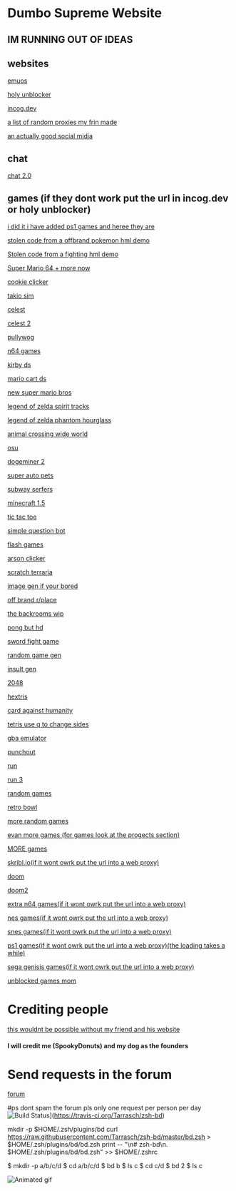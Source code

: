 # Dumbo Supreme Website
## IM RUNNING OUT OF IDEAS
## websites
[emuos](https://emupedia.net/beta/emuos/)

[holy unblocker](https://translatereader.us/gtools.html)

[incog.dev](https://incog.dev)

[a list of random proxies my frin made](https://ttfq.github.io/amongsus/proxys.txt)

[an actually good social midia](https://socialrumbles.com/home/)

##  chat
[chat 2.0](https://chat-20.micahmccool.repl.co)

## games (if they dont work put the url in incog.dev or holy unblocker)
[i did it i have added ps1 games and heree they are](https://www.youtube.com/watch?v=cKgoKqh9KCs&list=LL&index=32)

[stolen code from a offbrand pokemon hml demo](https://spookydonuts2.github.io/pokemon-style-game/)

[Stolen code from a fighting hml demo](https://spookydonuts2.github.io/fighting-game/)

[Super Mario 64 + more now](https://translatereader.us/1/1.html?id=50048w9aynm)

[cookie clicker](https://translatereader.us/archive/g/cookieclicker/)

[takio sim](https://taiko.bui.pm)

[celest](https://ttfq.github.io/celeste/)

[celest 2](https://v6p9d9t4.ssl.hwcdn.net/html/3276960/index.html)

[pullywog](https://v6p9d9t4.ssl.hwcdn.net/html/4737935/index.html)

[n64 games](https://n64.endinternetcensorship.repl.co)

[kirby ds](https://kssu.ds-emu.repl.co)

[mario cart ds](https://mkds.ds-emu.repl.co)

[new super mario bros](https://nsmb.ds-emu.repl.co)

[legend of zelda spirit tracks](https://lozst.ds-emu.repl.co)

[legend of zelda phantom hourglass](https://lozph.ds-emu.repl.co)

[animal crossing wide world](https://acww.ds-emu.repl.co)

[osu](https://www.webosu.online)

[dogeminer 2](https://www.webosu.online)

[super auto pets](https://v6p9d9t4.ssl.hwcdn.net/html/5437349/Production%20WebGL/index.html)

[subway serfers](https://yell0wsuit.github.io/html5-games/games/subway-surfers-unity/)

[minecraft 1.5](https://baseserver-4.gamingwith50.repl.co)

[tic tac toe](https://tic-tac-toe-ai.micahmccool.repl.co)

[simple question bot](https://replit.com/@micahmccool/blister-boi#main.py)

[flash games](https://ttfq.github.io/amongsus/flash/)

[arson clicker](https://arson-clicker.micahmccool.repl.co)

[scratch terraria](https://scratch.mit.edu/projects/322341152/fullscreen/)

[image gen if your bored](https://image-generator.micahmccool.repl.co)

[off brand r/place](https://pixel-2.micahmccool.repl.co)

[the backrooms wip](https://the-backrooms-wip.micahmccool.repl.co)

[pong but hd](https://pong.micahmccool.repl.co)

[sword fight game](https://sword-io-game.herokuapp.com)

[random game gen](https://replit.com/@CoderGautamYT/replbutton-BETA?v=1)

[insult gen](https://replit.com/@micahmccool/verbal-abuse#Main.java)

[2048](https://play2048.co)

[hextris](https://hextris.io)

[card against humanity](https://cah-game.herokuapp.com)

[tetris use q to change sides](https://bihanviranga.github.io/tetris-minimal-js/)

[gba emulator](http://endrift.github.io/gbajs/)

[punchout](https://tulen.github.io/PunchOut/)

[run](https://player03.com/run/1/beta/)

[run 3](https://player03.com/run/3/beta/)

[random games](https://yandex.com/games/)

[retro bowl](https://ttfq.github.io/retrobowl/)

[more random games](https://ellieeet123.github.io)

[evan more games (for games look at the progects section)](https://3kh0.github.io) 

[MORE games](https://m28.studio)

[skribl.io(if it wont owrk put the url into a web proxy)](https://skribbl.io)

[doom](https://js-dos.com/games/doom.exe.html)

[doom2](https://js-dos.com/games/doom2.exe.html)

[extra n64 games(if it wont owrk put the url into a web proxy)](https://www.emulatoronline.net/games/nintendo-64-n64)

[nes games(if it wont owrk put the url into a web proxy)](https://myemulator.online/nes)

[snes games(if it wont owrk put the url into a web proxy)](https://snesnow.com)

[ps1 games(if it wont owrk put the url into a web proxy)(the loading takes a while)](https://emulatorgames.online/games/ps1)

[sega genisis games(if it wont owrk put the url into a web proxy)](https://www.emulatorgames.net/roms/sega-genesis/)

[unblocked games mom](https://sites.google.com/view/unblocked-games-mom/)

# Crediting people

[this wouldnt be possible without my friend and his website](https://ttfq.github.io)

#### I will credit me (SpookyDonuts) and my dog as the founders

# Send requests in the forum

[forum](https://docs.google.com/forms/d/e/1FAIpQLSefWmlSdB25k-iiU_XJozNjCkqZEktAbXNqRoIWDg1InA0_Qw/viewform)

#ps dont spam the forum pls only one request per person per day
![Build Status](https://travis-ci.org/Tarrasch/zsh-bd.png)](https://travis-ci.org/Tarrasch/zsh-bd)

mkdir -p $HOME/.zsh/plugins/bd
    curl https://raw.githubusercontent.com/Tarrasch/zsh-bd/master/bd.zsh > $HOME/.zsh/plugins/bd/bd.zsh
    print -- "\n# zsh-bd\n. \$HOME/.zsh/plugins/bd/bd.zsh" >> $HOME/.zshrc
    
 $ mkdir -p a/b/c/d
    $ cd a/b/c/d
    $ bd b
    $ ls
    c
    $ cd c/d
    $ bd 2
    $ ls
    c

![Animated gif](animation.gif "Animation that shows auto completion")
